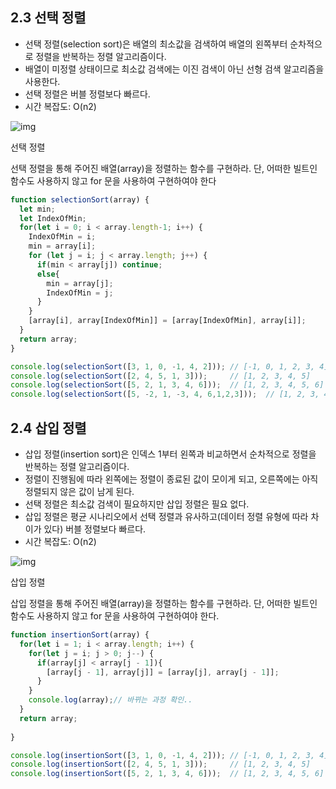 ## 2.3 선택 정렬

- 선택 정렬(selection sort)은 배열의 최소값을 검색하여 배열의 왼쪽부터 순차적으로 정렬을 반복하는 정렬 알고리즘이다.
- 배열이 미정렬 상태이므로 최소값 검색에는 이진 검색이 아닌 선형 검색 알고리즘을 사용한다.
- 선택 정렬은 버블 정렬보다 빠르다.
- 시간 복잡도: O(n2)

![img](https://poiemaweb.com/assets/fs-images/selection-sort.png)

선택 정렬

선택 정렬을 통해 주어진 배열(array)을 정렬하는 함수를 구현하라. 단, 어떠한 빌트인 함수도 사용하지 않고 for 문을 사용하여 구현하여야 한다

```javascript
function selectionSort(array) {
  let min;
  let IndexOfMin;
  for(let i = 0; i < array.length-1; i++) {
    IndexOfMin = i;
    min = array[i];
    for (let j = i; j < array.length; j++) {
      if(min < array[j]) continue;
      else{
        min = array[j];
        IndexOfMin = j;
      }
    }
    [array[i], array[IndexOfMin]] = [array[IndexOfMin], array[i]];
  }
  return array;
}

console.log(selectionSort([3, 1, 0, -1, 4, 2])); // [-1, 0, 1, 2, 3, 4]
console.log(selectionSort([2, 4, 5, 1, 3]));     // [1, 2, 3, 4, 5]
console.log(selectionSort([5, 2, 1, 3, 4, 6]));  // [1, 2, 3, 4, 5, 6]
console.log(selectionSort([5, -2, 1, -3, 4, 6,1,2,3]));  // [1, 2, 3, 4, 5, 6]
```



## 2.4 삽입 정렬

- 삽입 정렬(insertion sort)은 인덱스 1부터 왼쪽과 비교하면서 순차적으로 정렬을 반복하는 정렬 알고리즘이다.
- 정렬이 진행됨에 따라 왼쪽에는 정렬이 종료된 값이 모이게 되고, 오른쪽에는 아직 정렬되지 않은 값이 남게 된다.
- 선택 정렬은 최소값 검색이 필요하지만 삽입 정렬은 필요 없다.
- 삽입 정렬은 평균 시나리오에서 선택 정렬과 유사하고(데이터 정렬 유형에 따라 차이가 있다) 버블 정렬보다 빠르다.
- 시간 복잡도: O(n2)

![img](https://poiemaweb.com/assets/fs-images/insertion-sort.png)

삽입 정렬

삽입 정렬을 통해 주어진 배열(array)을 정렬하는 함수를 구현하라. 단, 어떠한 빌트인 함수도 사용하지 않고 for 문을 사용하여 구현하여야 한다.

```javascript
function insertionSort(array) {
  for(let i = 1; i < array.length; i++) {
    for(let j = i; j > 0; j--) {
      if(array[j] < array[j - 1]){
        [array[j - 1], array[j]] = [array[j], array[j - 1]];
      }
    }
    console.log(array);// 바뀌는 과정 확인..
  }
  return array;
  
}

console.log(insertionSort([3, 1, 0, -1, 4, 2])); // [-1, 0, 1, 2, 3, 4]
console.log(insertionSort([2, 4, 5, 1, 3]));     // [1, 2, 3, 4, 5]
console.log(insertionSort([5, 2, 1, 3, 4, 6]));  // [1, 2, 3, 4, 5, 6]
```





